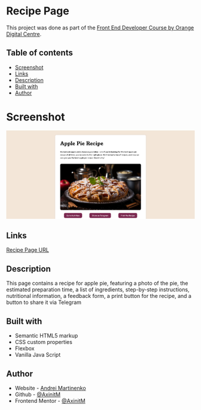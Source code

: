 # Recipe Page 

This project was done as part of the [Front End Developer Course by Orange Digital Centre](https://digitalcenter.orange.md/).

## Table of contents
- [Screenshot](#screenshot)
- [Links](#links)
- [Description](#Description)
- [Built with](#built-with)
- [Author](#author)

# Screenshot

![](./images/screenshot.png)

## Links

[Recipe Page URL](https://axinitm.github.io/ODC-Recipe/)

## Description
This page contains a recipe for apple pie, featuring a photo of the pie, the estimated preparation time, a list of ingredients, step-by-step instructions, nutritional information, a feedback form, a print button for the recipe, and a button to share it via Telegram

## Built with

- Semantic HTML5 markup
- CSS custom properties
- Flexbox
- Vanilla Java Script

## Author
- Website - [Andrei Martinenko](https://www.frontender.biz)
- Github - [@AxinitM](https://github.com/AxinitM)
- Frontend Mentor - [@AxinitM](https://www.frontendmentor.io/profile/AxinitM)

